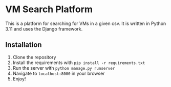 # VM Search Platform
This is a platform for searching for VMs in a given csv. It is written in Python 3.11 and uses the Django framework.

## Installation
1. Clone the repository
2. Install the requirements with `pip install -r requirements.txt`
3. Run the server with `python manage.py runserver`
4. Navigate to `localhost:8000` in your browser
5. Enjoy!

